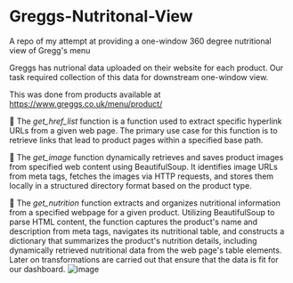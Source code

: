 # Greggs-Nutritonal-View
A repo of my attempt at providing a one-window 360 degree nutritional view of Gregg's menu

Greggs has nutrional data uploaded on their website for each product.
Our task required collection of this data for downstream one-window view.

This was done from products available at https://www.greggs.co.uk/menu/product/


:fries: The *get_href_list* function is a function used to extract specific hyperlink URLs from a given web page. The primary use case for this function is to retrieve links that lead to product pages within a specified base path.

:baguette_bread: The *get_image* function dynamically retrieves and saves product images from specified web content using BeautifulSoup. It identifies image URLs from meta tags, fetches the images via HTTP requests, and stores them locally in a structured directory format based on the product type.

:hamburger: The *get_nutrition* function extracts and organizes nutritional information from a specified webpage for a given product. Utilizing BeautifulSoup to parse HTML content, the function captures the product's name and description from meta tags, navigates its nutritional table, and constructs a dictionary that summarizes the product's nutrition details, including dynamically retrieved nutritional data from the web page's table elements.
Later on transformations are carried out that ensure that the data is fit for our dashboard.
![image](https://github.com/echokhan/Greggs-Nutritonal-View/assets/33589432/13c8ed66-1d95-4a08-bb85-bc25c43dc686)








